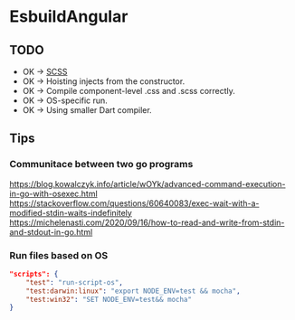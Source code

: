 # EsbuildAngular

## TODO
- OK -> [SCSS](https://siongui.github.io/2016/01/28/go-compile-sass-scss/)
- OK -> Hoisting injects from the constructor.
- OK -> Compile component-level .css and .scss correctly.
- OK -> OS-specific run.
- OK -> Using smaller Dart compiler.

## Tips
### Communitace between two go programs
https://blog.kowalczyk.info/article/wOYk/advanced-command-execution-in-go-with-osexec.html
https://stackoverflow.com/questions/60640083/exec-wait-with-a-modified-stdin-waits-indefinitely
https://michelenasti.com/2020/09/16/how-to-read-and-write-from-stdin-and-stdout-in-go.html

### Run files based on OS
```json
"scripts": {
    "test": "run-script-os",
    "test:darwin:linux": "export NODE_ENV=test && mocha",
    "test:win32": "SET NODE_ENV=test&& mocha"
}
```

